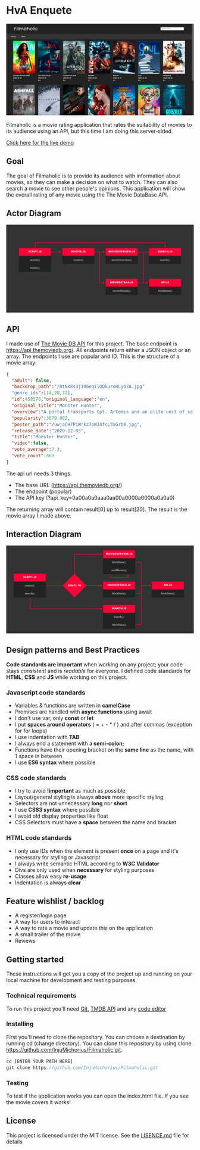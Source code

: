 # HvA Enquete
![](https://github.com/InjuMichorius/Filmaholic/blob/master/images/README%20images/READMECOVER.JPG)

Filmaholic is a movie rating application that rates the suitability of movies to its audience using an API, but this time I am doing this server-sided. 

[Click here for the live demo](https://injumichorius.github.io/filmaholic-v2/)

## Goal
The goal of Filmaholic is to provide its audience with information about movies, so they can make a decision on what to watch. They can also search a movie to see other people's opinions. This application will show the overall rating of any movie using the The Movie DataBase API.

## Actor Diagram
![Image of Actor Diagram](https://github.com/InjuMichorius/Filmaholic/blob/master/images/README%20images/actorDiagram.jpg)

## API
I made use of [The Movie DB API](https://www.themoviedb.org/) for this project.
The base endpoint is https://api.themoviedb.org/. All endpoints return either a JSON object or an array. The endpoints I use are popular and ID. This is the structure of a movie array:

```json
{
  "adult": false,
  "backdrop_path":"/8tNX8s3j1O0eqilOQkuroRLyOZA.jpg"
  "genre_ids":[14,28,12],
  "id":458576,"original_language":"en",
  "original_title":"Monster Hunter",
  "overview":"A portal transports Cpt. Artemis and an elite unit of soldiers to a strange world where powerful monsters rule with deadly ferocity.",
  "popularity":3079.082,
  "poster_path":"/uwjaCH7PiWrkz7oWJ4fcL3xGrb0.jpg",
  "release_date":"2020-12-03",
  "title":"Monster Hunter",
  "video":false,
  "vote_average":7.3,
  "vote_count":869
}
```

The api url needs 3 things.
* The base URL (https://api.themoviedb.org/)
* The endpoint (popular)
* The API key (?api_key=0a00a0a0aaa0aa00a0000a0000a0a0a0)

The returning array will contain result[0] up to result[20]. The result is the movie array I made above.

## Interaction Diagram
![Image of Interaction Diagram](https://github.com/InjuMichorius/Filmaholic/blob/master/images/README%20images/interactionDiagram.jpg)

## Design patterns and Best Practices
__Code standards are important__ when working on any project; your code stays *consistent* and is *readable* for everyone. I defined code standards for __HTML__, __CSS__ and __JS__ while working on this project.

### Javascript code standards
* Variables & functions are written in __camelCase__
* Promises are handled with __async functions__ using await
* I don't use var, only __const__ or __let__
* I put __spaces around operators__ ( = + - * / ) and after commas (exception for for loops)
* I use indentation with __TAB__
* I always end a statement with a __semi-colon;__
* Functions have their opening bracket on the __same line__ as the name, with 1 space in between
* I use __ES6 syntax__ where possible

### CSS code standards
* I try to avoid __!important__ as much as possible
* Layout/general styling is always __above__ more specific styling
* Selectors are not unnecessary __long__ nor __short__
* I use __CSS3 syntax__ where possible
* I avoid old display properties like float
* CSS Selectors must have a __space__ between the name and bracket

### HTML code standards
* I only use IDs when the element is present __once__ on a page and it's necessary for styling or Javascript
* I always write semantic HTML according to __W3C Validator__
* Divs are only used when __necessary__ for styling purposes
* Classes allow easy __re-usage__
* Indentation is always __clear__

## Feature wishlist / backlog
* A register/login page
* A way for users to interact
* A way to rate a movie and update this on the application
* A small trailer of the movie
* Reviews

## Getting started
These instructions will get you a copy of the project up and running on your local machine for development and testing purposes.

### Technical requirements
To run this project you'll need [Git](https://git-scm.com/downloads), [TMDB API](https://developers.themoviedb.org/3) and any [code editor](https://code.visualstudio.com/download)

### Installing
First you'll need to clone the repository. You can choose a destination by running cd (change directory). You can clone this repository by using clone https://github.com/InjuMichorius/Filmaholic.git.

```js
cd [ENTER YOUR PATH HERE]
git clone https://github.com/InjuMichorius/Filmaholic.git
```

### Testing
To test if the application works you can open the index.html file. If you see the movie covers it works!

## License
This project is licensed under the MIT license. See the [LISENCE.md](https://github.com/InjuMichorius/Filmaholic/blob/master/LICENSE) file for details

